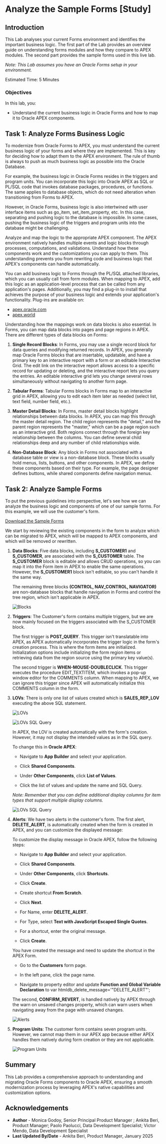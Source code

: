 # Analyze the Sample Forms [Study]

## Introduction

This Lab analyses your current Forms environment and identifies the important business logic. The first part of the Lab provides an overview guide on understanding forms modules and how they compare to APEX modules. The second part provides the sample forms used in this live lab.

*Note: This Lab assumes you have an Oracle Forms setup in your environment.*

Estimated Time: 5 Minutes

### Objectives

In this lab, you:

- Understand the current business logic in Oracle Forms and how to map it to Oracle APEX components.

## Task 1: Analyze Forms Business Logic

To modernize from Oracle Forms to APEX, you must understand the current business logic of your forms and where they are implemented. This is key for deciding how to adapt them to the APEX environment. The rule of thumb is always to push as much business logic as possible into the Oracle Database.

For example, the business logic in Oracle Forms resides in the triggers and program units. You can incorporate this logic into Oracle APEX as SQL or PL/SQL code that invokes database packages, procedures, or functions. The same applies to database objects, which do not need alteration when transitioning from Forms to APEX.

However, in Oracle Forms, business logic is also intertwined with user interface items such as go\_item, set\_item\_property, etc. In this case, separating and pushing logic to the database is impossible. In some cases, pushing the business logic of the triggers and program units into the database might be challenging.

Analyze and map the logic to the appropriate APEX component. The APEX environment natively handles multiple events and logic blocks through processes, computations, and validations. Understand how these components work and the customizations you can apply to them. This understanding prevents you from rewriting code and business logic that APEX's components can handle automatically.

You can add business logic to Forms through the PL/SQL attached libraries, which you can usually call from form modules. When mapping to APEX, add this logic as an application-level process that can be called from any application's pages. Additionally, you may find a plug-in to install that achieves the purpose of your business logic and extends your application's functionality. Plug-ins are available on:

- [apex.oracle.com](https://apex.oracle.com/en/solutions/apps/)
- [apex.world](https://apex.world/ords/f?p=100:700)

Understanding how the mappings work on data blocks is also essential. In Forms, you can map data blocks into pages and page regions in APEX. There are different types of data blocks on Forms:

1. **Single Record Blocks**:
In Forms, you may use a single record block for data queries and modifying returned records. In APEX, you generally map Oracle Forms blocks that are insertable, updatable, and have a primary key to an interactive report with a form or an editable Interactive Grid. The edit link on the interactive report allows access to a specific record for updating or deleting, and the interactive report lets you query the entries. An editable interactive grid lets you change several rows simultaneously without navigating to another form page.

2. **Tabular Forms**:
Tabular Forms blocks in Forms map to an interactive grid in APEX, allowing you to edit each item later as needed (select list, text field, number field, etc.).

3. **Master Detail Blocks**:
In Forms, master detail blocks highlight relationships between data blocks. In APEX, you can map this through the master detail region. The child region represents the "detail," and the parent region represents the "master," which can be a page region such as an interactive grid. Both regions connect through the foreign key relationship between the columns. You can define several child relationships deep and any number of child relationships wide.

4. **Non-Database Block**:
Any block in Forms not associated with a database table or view is a non-database block. These blocks usually hold menus, lists, buttons, and other components. In APEX, we define these components based on their type. For example, the page designer defines buttons, while shared components define navigation menus.

## Task 2: Analyze Sample Forms

To put the previous guidelines into perspective, let's see how we can analyze the business logic and components of one of our sample forms. For this example, we will use the customer's form.

[Download the Sample Forms](https://c4u04.objectstorage.us-ashburn-1.oci.customer-oci.com/p/EcTjWk2IuZPZeNnD_fYMcgUhdNDIDA6rt9gaFj_WZMiL7VvxPBNMY60837hu5hga/n/c4u04/b/livelabsfiles/o/labfiles/sample_forms.zip)

We start by reviewing the existing components in the form to analyze which can be migrated to APEX, which will be mapped to APEX components, and which will be removed or rewritten.

1. **Data Blocks**: Five data blocks, including **S\_CUSTOMER1** and **S\_CUSTOMER**, are associated with the **S\_CUSTOMER** table. The **S\_CUSTOMER** block is editable and allows CRUD operations, so you can map it into the Form item in APEX to enable the same operations. However, the **S\_CUSTOMER1** block isn't editable, so you can't handle it the same way.

    The remaining three blocks **(CONTROL, NAV\_CONTROL, NAVIGATOR)** are non-database blocks that handle navigation in Forms and control the tree region, which isn't applicable in APEX.

    ![Blocks](images/data-blocks.png " ")

2. **Triggers**: The Customer's form contains multiple triggers, but we are now mainly focused on the triggers associated with the S\_CUSTOMER block.

    The first trigger is **POST\_QUERY**. This trigger isn't translatable into APEX, as APEX automatically incorporates the trigger logic in the form's creation process. This is where the form items are initialized. Initialization options include initializing the form region items or retrieving data from the region source using the primary key value(s).

    The second trigger is **WHEN-MOUSE-DOUBLECLICK**. This trigger executes the procedure EDIT\_TEXTITEM, which invokes a pop-up window editor for the COMMENTS column. When mapping to APEX, we can ignore this trigger since APEX will automatically initialize this COMMENTS column in the form.

3. **LOVs**: There is only one list of values created which is **SALES\_REP\_LOV** executing the above SQL statement.

    ![LOVs](images/lovs1.png " ")

    ![LOVs SQL Query](images/sql-query1.png " ")

    In APEX, the LOV is created automatically with the form's creation. However, it may not display the intended values as in the SQL query.

    To change this in **Oracle APEX**:

    - Navigate to **App Builder** and select your application.

    - Click **Shared Components**.

    - Under **Other Components**, click **List of Values**.

    - Click the list of values and update the name and SQL Query.

    *Note: Remember that you can define additional display columns for item types that support multiple display columns.*

   ![LOVs SQL Query](images/sales-rep-lovs1.png " ")

4. **Alerts**: We have two alerts in the customer's form. The first alert, **DELETE\_ALERT**, is automatically created when the form is created in APEX, and you can customize the displayed message:

    To customize the display message in Oracle APEX, follow the following steps:

    - Navigate to **App Builder** and select your application.

    - Click **Shared Components**.

    - Under **Other Components**, click **Shortcuts**.

    - Click **Create**.

    - Create shortcut **From Scratch**.

    - Click **Next**.

    - For Name, enter **DELETE\_ALERT**.

    - For Type, select **Text with JavaScript Escaped Single Quotes**.

    - For a shortcut, enter the original message.

    - Click **Create**.

    You have created the message and need to update the shortcut in the APEX Form.

    - Go to the **Customers** form page.

    - In the left pane, click the page name.

    - Navigate to property editor and update **Function and Global Variable Declaration** to var htmldb\_delete\_message='"DELETE\_ALERT"';

    The second, **CONFIRM\_REVERT**, is handled natively by APEX through the warn on unsaved changes property, which can warn users when navigating away from the page with unsaved changes.

    ![Alerts](images/alerts1.png " ")

5. **Program Units**: The customer form contains seven program units. However, we cannot map them in our APEX app because either APEX handles them natively during form creation or they are not applicable.

    ![Program Units](images/program-units1.png " ")

## Summary

This Lab provides a comprehensive approach to understanding and migrating Oracle Forms components to Oracle APEX, ensuring a smooth modernization process by leveraging APEX's native capabilities and customization options.

## Acknowledgements

- **Author** - Monica Godoy, Senior Principal Product Manager ; Ankita Beri, Product Manager; Paolo Paolucci, Data Development Specialist; Victor Mendo, Data Development Specialist
- **Last Updated By/Date** - Ankita Beri, Product Manager, January 2025
